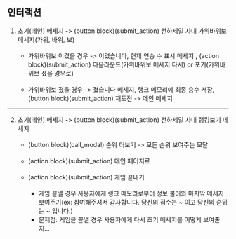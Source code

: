 ## 인터랙션

1. 초기(메인) 메세지 -> (button block)(submit_action) 천하제일 사내 가위바위보 메세지(가위, 바위, 보)<br/><br/>
    * 가위바위보 이겼을 경우 -> 이겼습니다, 현재 연승 수 표시 메세지 , (action block)(submit_action) 다음라운드(가위바위보 메세지 다시) or 포기(가위바위보 졌을 경우로)<br/><br/>
    * 가위바위보 졌을 경우 -> 졌습니다 메세지, 랭크 메모리에 최종 승수 저장, (button block)(submit_action) 재도전 -> 메인 메세지

--------------

2. 초기(메인) 메세지 -> (button block)(submit_action) 천하제일 사내 랭킹보기 메세지 <br/><br/>
    * (button block)(call_modal) 순위 더보기 -> 모든 순위 보여주는 모달 <br/><br/>
    * (action block)(submit_action) 메인 페이지로 <br/><br/> 
    * (action block)(submit_action) 게임 끝내기 <br/><br/>
      * 게임 끝낼 경우 사용자에게 랭크 메모리로부터 정보 불러와 마지막 메세지 보여주기(ex: 참여해주셔서 감사합니다. 당신의 점수는 ~ 이고 당신의 순위는 ~ 입니다.)
      * 문제점: 게임을 끝낼 경우 사용자에게 다시 초기 메세지를 어떻게 보여줄 지...

